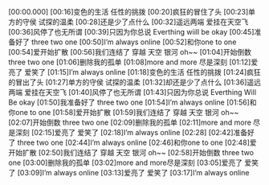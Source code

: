 [00:00.000][00:16]变色的生活 任性的挑拨[00:20]疯狂的冒住了头[00:23]单方的守侯 试探的温柔[00:28]还是少了点什么[00:32]遥远两端 爱挂在天空飞[00:36]风停了也无所谓[00:39]只因为你总说 Everthing wiill be okay[00:45]准备好了 three two one[00:50]I’m always online[00:52]和你one to one[00:54]爱开始扩散[00:56]我们连结了 穿越 天空 银河 oh~~[01:04]开始倒数 three two one[01:06]删除我的孤单[01:08]more and more 尽是深刻[01:12]爱亮了 爱笑了[01:15]I’m always online[01:18]变色的生活 任性的挑拨[01:24]疯狂的冒出了头[01:27]单方的守侯 试探的温柔[01:32]却还是少了点什么[01:36]遥远两端 爱挂在天空飞[01:40]风停了也无所谓[01:43]只因为你总说 Everthing Will Be okay[01:50]我准备好了 three two one[01:54]I’m always online[01:56]和你one to one[01:58]爱开始扩散[01:59]我们连结了 穿越 天空 银河 oh~~[02:07]开始倒数 three two one[02:09]删除我的孤单[02:11]more and more 尽是深刻[02:15]爱亮了 爱笑了[02:18]I’m always online[02:28][02:42]准备好了 three two one[02:44]I’m always online[02:46]和你one to one[02:48]爱开始扩散[02:50]我们连结了 穿越 天空 银河 oh~~[02:58]开始倒数 three two one[03:00]删除我的孤单[03:02]more and more尽是深刻[03:05]爱亮了 爱笑了[03:09]I’m always online[03:13]爱亮了 爱笑了[03:17]I’m always online